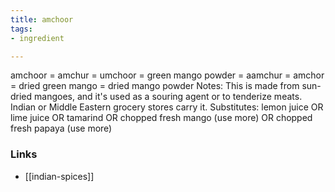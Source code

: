 ```yaml
---
title: amchoor
tags:
- ingredient

---
```

amchoor = amchur = umchoor = green mango powder = aamchur = amchor = dried green mango = dried mango powder Notes: This is made from sun-dried mangoes, and it's used as a souring agent or to tenderize meats. Indian or Middle Eastern grocery stores carry it. Substitutes: lemon juice OR lime juice OR tamarind OR chopped fresh mango (use more) OR chopped fresh papaya (use more)

### Links

* [[indian-spices]]
